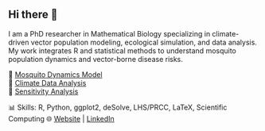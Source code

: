 ## Hi there 👋

I am a PhD researcher in Mathematical Biology specializing in climate-driven vector population modeling, ecological simulation, and data analysis.  
My work integrates R and statistical methods to understand mosquito population dynamics and vector-borne disease risks. 

🔹 [Mosquito Dynamics Model](https://github.com/jbaafi/Mosquito-Dynamics)  
🔹 [Climate Data Analysis](https://github.com/jbaafi/Climate-Data-Analysis)  
🔹 [Sensitivity Analysis](https://github.com/jbaafi/Sensitivity-Analysis)  

📊 Skills: R, Python, ggplot2, deSolve, LHS/PRCC, LaTeX, Scientific Computing
🌐 [Website](https://jbaafi.github.io/joseph.baafi/) | [LinkedIn](https://www.linkedin.com/in/josephbaafi/)

